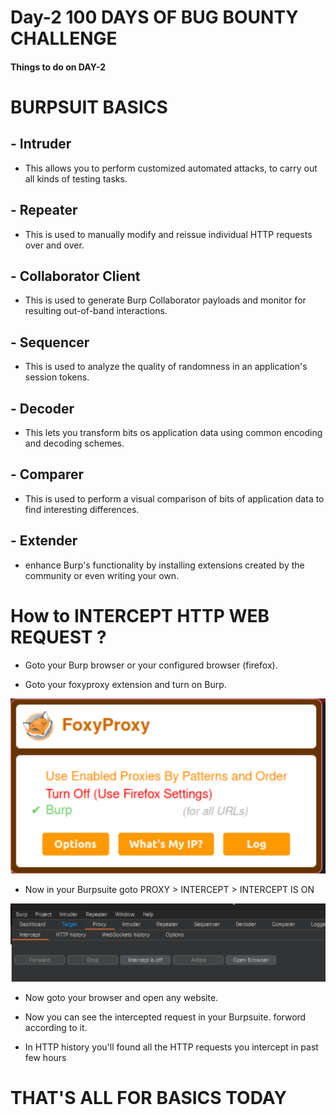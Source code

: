 # Day-2 100 DAYS OF BUG BOUNTY CHALLENGE
#### Things to do on DAY-2

# BURPSUIT BASICS

## - Intruder 

- This allows you to perform customized automated attacks, to carry out all kinds of testing tasks.

## - Repeater

- This is used to manually modify and reissue individual HTTP requests over and over.

## - Collaborator Client

- This is used to generate Burp Collaborator payloads and monitor for resulting out-of-band interactions.

## - Sequencer

- This is used to analyze the quality of randomness in an application's session tokens.

## - Decoder

- This lets you transform bits os application data using common encoding and decoding schemes.

## - Comparer

- This is used to perform a visual comparison of bits of application data to find interesting differences.

## - Extender

- enhance Burp's functionality by installing extensions created by the community or even writing your own.


# How to INTERCEPT HTTP WEB REQUEST ?

- Goto your Burp browser or your configured browser (firefox).

- Goto your foxyproxy extension and turn on Burp.

![](foxyproxy.png)

- Now in your Burpsuite goto PROXY > INTERCEPT > INTERCEPT IS ON

![](intercepter.png)

- Now goto your browser and open any website.

- Now you can see the intercepted request in your Burpsuite. forword according to it.

- In HTTP history you'll found all the HTTP requests you intercept in past few hours

# THAT'S ALL FOR BASICS TODAY 
